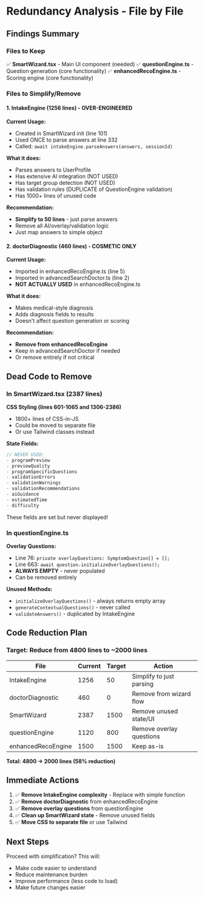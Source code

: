 # Redundancy Analysis - File by File

## Findings Summary

### Files to Keep
✅ **SmartWizard.tsx** - Main UI component (needed)
✅ **questionEngine.ts** - Question generation (core functionality)
✅ **enhancedRecoEngine.ts** - Scoring engine (core functionality)

### Files to Simplify/Remove

#### 1. IntakeEngine (1256 lines) - OVER-ENGINEERED
**Current Usage:**
- Created in SmartWizard init (line 101)
- Used ONCE to parse answers at line 332
- Called: `await intakeEngine.parseAnswers(answers, sessionId)`

**What it does:**
- Parses answers to UserProfile
- Has extensive AI integration (NOT USED)
- Has target group detection (NOT USED)
- Has validation rules (DUPLICATE of QuestionEngine validation)
- Has 1000+ lines of unused code

**Recommendation:**
- **Simplify to 50 lines** - just parse answers
- Remove all AI/overlay/validation logic
- Just map answers to simple object

#### 2. doctorDiagnostic (460 lines) - COSMETIC ONLY
**Current Usage:**
- Imported in enhancedRecoEngine.ts (line 5)
- Imported in advancedSearchDoctor.ts (line 2)
- **NOT ACTUALLY USED** in enhancedRecoEngine.ts

**What it does:**
- Makes medical-style diagnosis
- Adds diagnosis fields to results
- Doesn't affect question generation or scoring

**Recommendation:**
- **Remove from enhancedRecoEngine** 
- Keep in advancedSearchDoctor if needed
- Or remove entirely if not critical

## Dead Code to Remove

### In SmartWizard.tsx (2387 lines)
**CSS Styling (lines 601-1065 and 1306-2386)**
- 1800+ lines of CSS-in-JS
- Could be moved to separate file
- Or use Tailwind classes instead

**State Fields:**
```typescript
// NEVER USED:
- programPreview
- previewQuality
- programSpecificQuestions
- validationErrors
- validationWarnings
- validationRecommendations
- aiGuidance
- estimatedTime
- difficulty
```

These fields are set but never displayed!

### In questionEngine.ts
**Overlay Questions:**
- Line 76: `private overlayQuestions: SymptomQuestion[] = [];`
- Line 663: `await question.initializeOverlayQuestions();`
- **ALWAYS EMPTY** - never populated
- Can be removed entirely

**Unused Methods:**
- `initializeOverlayQuestions()` - always returns empty array
- `generateContextualQuestions()` - never called
- `validateAnswers()` - duplicated by IntakeEngine

## Code Reduction Plan

### Target: Reduce from 4800 lines to ~2000 lines

| File | Current | Target | Action |
|------|---------|--------|--------|
| IntakeEngine | 1256 | 50 | Simplify to just parsing |
| doctorDiagnostic | 460 | 0 | Remove from wizard flow |
| SmartWizard | 2387 | 1500 | Remove unused state/UI |
| questionEngine | 1120 | 800 | Remove overlay questions |
| enhancedRecoEngine | 1500 | 1500 | Keep as-is |

**Total: 4800 → 2000 lines (58% reduction)**

## Immediate Actions

1. ✅ **Remove IntakeEngine complexity** - Replace with simple function
2. ✅ **Remove doctorDiagnostic** from enhancedRecoEngine
3. ✅ **Remove overlay questions** from questionEngine
4. ✅ **Clean up SmartWizard state** - Remove unused fields
5. ✅ **Move CSS to separate file** or use Tailwind

## Next Steps

Proceed with simplification? This will:
- Make code easier to understand
- Reduce maintenance burden
- Improve performance (less code to load)
- Make future changes easier


